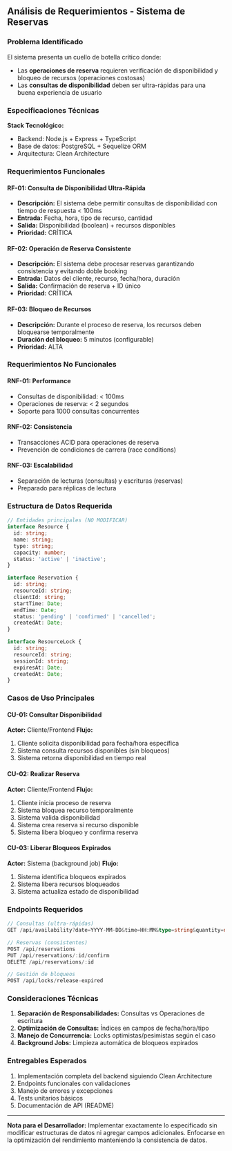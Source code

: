 ## Análisis de Requerimientos - Sistema de Reservas

### **Problema Identificado**
El sistema presenta un cuello de botella crítico donde:
- Las **operaciones de reserva** requieren verificación de disponibilidad y bloqueo de recursos (operaciones costosas)
- Las **consultas de disponibilidad** deben ser ultra-rápidas para una buena experiencia de usuario

### **Especificaciones Técnicas**

**Stack Tecnológico:**
- Backend: Node.js + Express + TypeScript
- Base de datos: PostgreSQL + Sequelize ORM
- Arquitectura: Clean Architecture

### **Requerimientos Funcionales**

#### **RF-01: Consulta de Disponibilidad Ultra-Rápida**
- **Descripción:** El sistema debe permitir consultas de disponibilidad con tiempo de respuesta < 100ms
- **Entrada:** Fecha, hora, tipo de recurso, cantidad
- **Salida:** Disponibilidad (boolean) + recursos disponibles
- **Prioridad:** CRÍTICA

#### **RF-02: Operación de Reserva Consistente**
- **Descripción:** El sistema debe procesar reservas garantizando consistencia y evitando doble booking
- **Entrada:** Datos del cliente, recurso, fecha/hora, duración
- **Salida:** Confirmación de reserva + ID único
- **Prioridad:** CRÍTICA

#### **RF-03: Bloqueo de Recursos**
- **Descripción:** Durante el proceso de reserva, los recursos deben bloquearse temporalmente
- **Duración del bloqueo:** 5 minutos (configurable)
- **Prioridad:** ALTA

### **Requerimientos No Funcionales**

#### **RNF-01: Performance**
- Consultas de disponibilidad: < 100ms
- Operaciones de reserva: < 2 segundos
- Soporte para 1000 consultas concurrentes

#### **RNF-02: Consistencia**
- Transacciones ACID para operaciones de reserva
- Prevención de condiciones de carrera (race conditions)

#### **RNF-03: Escalabilidad**
- Separación de lecturas (consultas) y escrituras (reservas)
- Preparado para réplicas de lectura

### **Estructura de Datos Requerida**

```typescript
// Entidades principales (NO MODIFICAR)
interface Resource {
  id: string;
  name: string;
  type: string;
  capacity: number;
  status: 'active' | 'inactive';
}

interface Reservation {
  id: string;
  resourceId: string;
  clientId: string;
  startTime: Date;
  endTime: Date;
  status: 'pending' | 'confirmed' | 'cancelled';
  createdAt: Date;
}

interface ResourceLock {
  id: string;
  resourceId: string;
  sessionId: string;
  expiresAt: Date;
  createdAt: Date;
}
```

### **Casos de Uso Principales**

#### **CU-01: Consultar Disponibilidad**
**Actor:** Cliente/Frontend
**Flujo:**
1. Cliente solicita disponibilidad para fecha/hora específica
2. Sistema consulta recursos disponibles (sin bloqueos)
3. Sistema retorna disponibilidad en tiempo real

#### **CU-02: Realizar Reserva**
**Actor:** Cliente/Frontend
**Flujo:**
1. Cliente inicia proceso de reserva
2. Sistema bloquea recurso temporalmente
3. Sistema valida disponibilidad
4. Sistema crea reserva si recurso disponible
5. Sistema libera bloqueo y confirma reserva

#### **CU-03: Liberar Bloqueos Expirados**
**Actor:** Sistema (background job)
**Flujo:**
1. Sistema identifica bloqueos expirados
2. Sistema libera recursos bloqueados
3. Sistema actualiza estado de disponibilidad

### **Endpoints Requeridos**

```typescript
// Consultas (ultra-rápidas)
GET /api/availability?date=YYYY-MM-DD&time=HH:MM&type=string&quantity=number

// Reservas (consistentes)
POST /api/reservations
PUT /api/reservations/:id/confirm
DELETE /api/reservations/:id

// Gestión de bloqueos
POST /api/locks/release-expired
```

### **Consideraciones Técnicas**

1. **Separación de Responsabilidades:** Consultas vs Operaciones de escritura
2. **Optimización de Consultas:** Índices en campos de fecha/hora/tipo
3. **Manejo de Concurrencia:** Locks optimistas/pesimistas según el caso
4. **Background Jobs:** Limpieza automática de bloqueos expirados

### **Entregables Esperados**

1. Implementación completa del backend siguiendo Clean Architecture
2. Endpoints funcionales con validaciones
3. Manejo de errores y excepciones
4. Tests unitarios básicos
5. Documentación de API (README)

---

**Nota para el Desarrollador:** 
Implementar exactamente lo especificado sin modificar estructuras de datos ni agregar campos adicionales. Enfocarse en la optimización del rendimiento manteniendo la consistencia de datos.
